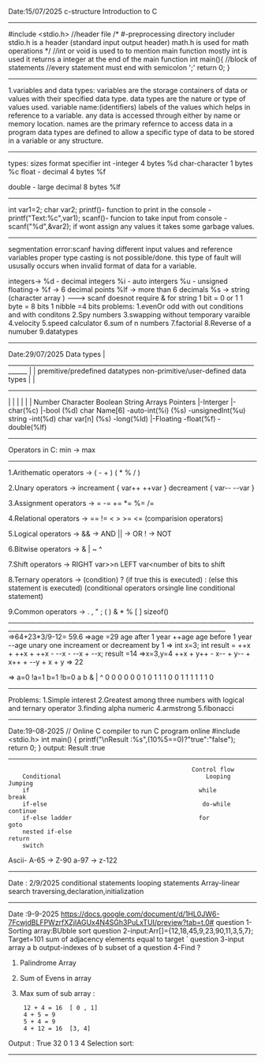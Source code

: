 Date:15/07/2025
c-structure
Introduction to C
________________________________________________________________________________________________________________________________
#include <stdio.h> //header file
/*
#-preprocessing directory includer 
stdio.h is a header (standard input output header)
math.h is used for math operations
*/
//int or void is used to to mention main function mostly int is used it returns a integer at the end of the main function
int main(){
  //block of statements
  //every statement must end with semicolon ';'
  return 0;
}
_______________________________________________________________________________________________________________________________
1.variables and data types:
  variables are the storage containers of data or values with their specified data type.
  data types are the nature or type of values used.
  variable name:(identifiers)
  labels of the values which helps in reference to a variable.
  any data is accessed through either by name or memory location.
  names are the primary refernce to access data in a program 
  data types are defined to allow a specific type of data to be stored in a variable or any structure.
____________________________________________________________________________________________________________________________
  types:                       sizes        format specifier
  int -integer                 4 bytes            %d
  char-character               1 bytes            %c
  float - decimal              4 bytes            %f
  
  double - large decimal       8 bytes            %lf
____________________________________________________________________________________________________________________________
  int var1=2;
  char var2;
  printf()- function to print in the console    - printf("Text:%c",var1);
  scanf()- funcion to take input from console   - scanf("%d",&var2);
  if wont assign any values it takes some garbage values.
____________________________________________________________________________________________________________________________
  segmentation error:scanf having different input values and reference variables
                     proper type casting is not possible/done.
                     this type of fault will ususally occurs when invalid format of data for a variable.
                     
  integers->  %d - decimal integers
              %i - auto intergers
              %u - unsigned 
  floating->
  %f -> 6 decimal points
  %lf -> more than 6 decimals
  %s  -> string (character array )  ---> scanf doesnot require & for string 
  1 bit = 0 or 1
  1 byte = 8 bits
  1 nibble =4 bits
  problems:
  1.evenOr odd with out conditions and with conditons
  2.Spy numbers
  3.swapping without temporary varaible
  4.velocity
  5.speed calculator
  6.sum of n numbers
  7.factorial
  8.Reverse of a numuber
  9.datatypes
_______________________________________________________________________________________________________________________________________________________
Date:29/07/2025
                                                  Data types
                                                       |
                ____________________________________________________________________________________
                |                                                                                   |
    premitive/predefined datatypes                                                    non-primitive/user-defined data types
                |                                                                                         |
  _________________________________________________                                  _____________________________________________________
  |                       |                        |                                 |                          |                        |
  Number              Character                Boolean                             String                   Arrays                  Pointers
  |-Interger            |-char(%c)            |-bool (%d)                       char Name[6]
    -auto-int(%i)                                                                  (%s)
    -unsignedInt(%u)                                                               string
    -int(%d)                                                                       char var[n] (%s)
    -long(%ld)
  |-Floating
    -float(%f)
    -double(%lf)
  ___________________________________________________________________________________________________________________________________________________
   Operators in C:                    min -> max
  ___________________________________________________________________________________________________________________________________________________
  1.Arithematic operators       ->  (   -    +  )  ( *    %    /  )
 
  2.Unary operators             ->   increament { var++     ++var }     decreament  {  var--   --var   }

  3.Assignment operators        ->   =   -=    +=    *=    %=   /=

  4.Relational operators        ->   ==   !=    <    >    >=    <=           (comparision operators)

  5.Logical operators           ->    && -> AND         || -> OR       ! -> NOT  

  6.Bitwise operators           ->   &    |     ~     ^
  
  7.Shift operators             ->  RIGHT var>>n  LEFT var<<n   n->number of bits to shift

  8.Ternary operators           ->   (condition) ? (if true this is executed) : (else this statement is executed)
                                    (conditional operators orsingle line conditional statement)

  9.Common operators            ->   . , " ; ( ) & *  % [ ] sizeof()  ___________________________________________________________________________________________________________________________________________________
  =>64+23*3/9-12= 59.6
  =>age =29
  age after 1 year  ++age
  age before 1 year --age
  unary one increament or decreament by 1
  => int x=3;
     int result = ++x + ++x  + ++x - --x - --x + --x;
     result =14
  =>x=3,y=4
    ++x + y++ - x-- + y-- + x++ + --y  + x + y  => 22


  => a=0 !a=1
     b=1 !b=0
     a      b        &      |      ^
     0      0        0      0      0
     0      1        0      1      1
     1      0        0      1      1
     1      1        1      1      0
_____________________________________________________________________________________________________________________________________________________
  Problems:
  1.Simple interest
  2.Greatest among three numbers
    with logical and ternary operator
  3.finding alpha numeric
  4.armstrong
  5.fibonacci
  _____________________________________________________________________________________________________________________________________________________
Date:19-08-2025
// Online C compiler to run C program online
#include <stdio.h>
int main() {
    printf("\nResult :%s",(10%5==0)?"true":"false");
    return 0;
}
output:
Result :true
___________________________________________________________
                                                        Control flow 
        Conditional                                         Looping                                Jumping
        if                                                while                                  break
        if-else                                            do-while                                continue
        if-else ladder                                    for                                       goto 
        nested if-else                                                                            return
        switch



  Ascii-
  A-65  ->    Z-90
  a-97  ->    z-122
  ______________________________________________________________________________________________________________________________________________
  Date : 2/9/2025
  conditional statements
  looping statements
  Array-linear search
  traversing,declaration,initialization
  _______________________________________________________________________________________________________________________________________________
  Date :9-9-2025
  https://docs.google.com/document/d/1HL0JW6-7FcwjdBLFPWzrfXZjIAGUx4N4SGh3PuLxTUI/preview?tab=t.0#
  question 1-Sorting array:BUbble sort
  question 2-input:Arr[]={12,18,45,9,23,90,11,3,5,7};
  					Target=101
	   				sum of adjacency elements equal to target	`
  question 3-input array a b 
  			 output-indexes of b subset of a
  question 4-Find ?
1. Palindrome Array 
2. Sum of Evens in array
3. Max sum of sub array : 

		12 + 4 = 16  [ 0 , 1]
		4 + 5 = 9
 		5 + 4 = 9
		4 + 12 = 16  [3, 4]

Output : 
	True
         32
         0 1
         3 4
Selection sort:
_______________________________________________________________________________________________________________________________________________
